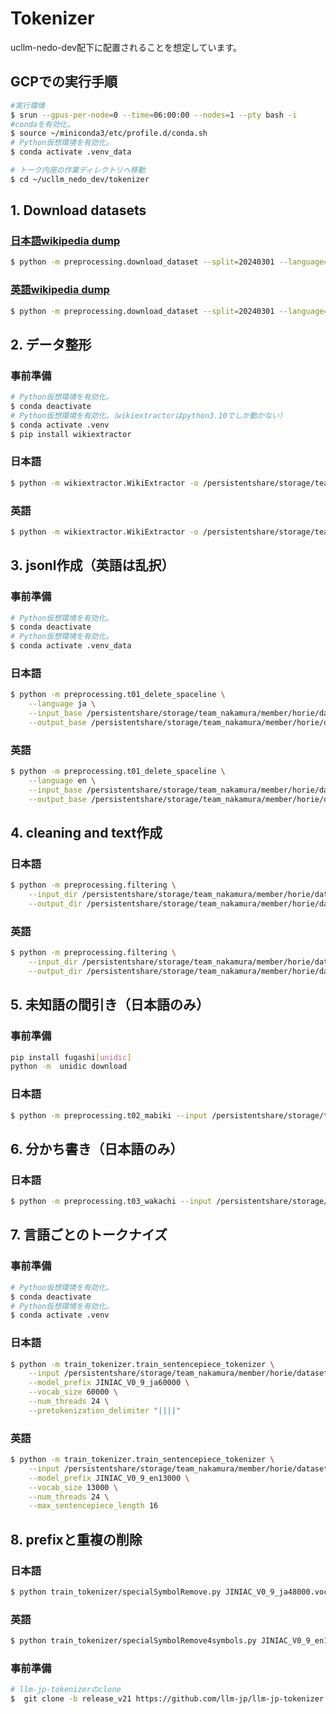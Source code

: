 # Tokenizer
ucllm-nedo-dev配下に配置されることを想定しています。

## GCPでの実行手順
```bash
#実行環境
$ srun --gpus-per-node=0 --time=06:00:00 --nodes=1 --pty bash -i
#condaを有効化。
$ source ~/miniconda3/etc/profile.d/conda.sh
# Python仮想環境を有効化。
$ conda activate .venv_data

# トーク内座の作業ディレクトリへ移動
$ cd ~/ucllm_nedo_dev/tokenizer
```

## 1. Download datasets

### [日本語wikipedia dump](https://dumps.wikimedia.org/jawiki/)
```bash
$ python -m preprocessing.download_dataset --split=20240301 --language=ja --output_base=/persistentshare/storage/team_nakamura/member/horie/dataset/tokenizer
```
### [英語wikipedia dump](https://dumps.wikimedia.org/enwiki/)
```bash
$ python -m preprocessing.download_dataset --split=20240301 --language=en --output_base=/persistentshare/storage/team_nakamura/member/horie/dataset/tokenizer
```

## 2. データ整形

### 事前準備
```bash
# Python仮想環境を有効化。
$ conda deactivate
# Python仮想環境を有効化。（wikiextractorはpython3.10でしか動かない）
$ conda activate .venv
$ pip install wikiextractor
```
### 日本語
```bash
$ python -m wikiextractor.WikiExtractor -o /persistentshare/storage/team_nakamura/member/horie/dataset/tokenizer/prefilter/ja/ --no-templates /persistentshare/storage/team_nakamura/member/horie/dataset/tokenizer/tmp/wikipedia/20240301/ja/jawiki-20240301-pages-articles-multistream.xml.bz2
```
### 英語
```bash
$ python -m wikiextractor.WikiExtractor -o /persistentshare/storage/team_nakamura/member/horie/dataset/tokenizer/prefilter/en/ --no-templates /persistentshare/storage/team_nakamura/member/horie/dataset/tokenizer/tmp/wikipedia/20240301/en/enwiki-20240301-pages-articles-multistream.xml.bz2
```

## 3. jsonl作成（英語は乱択）

### 事前準備
```bash
# Python仮想環境を有効化。
$ conda deactivate
# Python仮想環境を有効化。
$ conda activate .venv_data
```
### 日本語
```bash
$ python -m preprocessing.t01_delete_spaceline \
    --language ja \
    --input_base /persistentshare/storage/team_nakamura/member/horie/dataset/tokenizer/prefilter/ \
    --output_base /persistentshare/storage/team_nakamura/member/horie/dataset/tokenizer/jsonl/
```
### 英語
```bash
$ python -m preprocessing.t01_delete_spaceline \
    --language en \
    --input_base /persistentshare/storage/team_nakamura/member/horie/dataset/tokenizer/prefilter/ \
    --output_base /persistentshare/storage/team_nakamura/member/horie/dataset/tokenizer/jsonl/
```

## 4. cleaning and text作成

### 日本語
```bash
$ python -m preprocessing.filtering \
    --input_dir /persistentshare/storage/team_nakamura/member/horie/dataset/tokenizer/jsonl/ \
    --output_dir /persistentshare/storage/team_nakamura/member/horie/dataset/tokenizer/filter/
```
### 英語
```bash
$ python -m preprocessing.filtering \
    --input_dir /persistentshare/storage/team_nakamura/member/horie/dataset/tokenizer/jsonl/ \
    --output_dir /persistentshare/storage/team_nakamura/member/horie/dataset/tokenizer/filter/
```

## 5. 未知語の間引き（日本語のみ）

### 事前準備
```bash
pip install fugashi[unidic]
python -m  unidic download
```
### 日本語
```bash
$ python -m preprocessing.t02_mabiki --input /persistentshare/storage/team_nakamura/member/horie/dataset/tokenizer/text/ja_wiki.txt --output /persistentshare/storage/team_nakamura/member/horie/dataset/tokenizer/text/ja_wiki_mabiki.txt
```

## 6. 分かち書き（日本語のみ）

### 日本語
```bash
$ python -m preprocessing.t03_wakachi --input /persistentshare/storage/team_nakamura/member/horie/dataset/tokenizer/text/ja_wiki_mabiki.txt --output /persistentshare/storage/team_nakamura/member/horie/dataset/tokenizer/text/jawiki_newline_mecab.txt
```

## 7. 言語ごとのトークナイズ

### 事前準備
```bash
# Python仮想環境を有効化。
$ conda deactivate
# Python仮想環境を有効化。
$ conda activate .venv
```
### 日本語
```bash
$ python -m train_tokenizer.train_sentencepiece_tokenizer \
    --input /persistentshare/storage/team_nakamura/member/horie/dataset/tokenizer/text/jawiki_newline_mecab.txt \
    --model_prefix JINIAC_V0_9_ja60000 \
    --vocab_size 60000 \
    --num_threads 24 \
    --pretokenization_delimiter "||||"
```
### 英語
```bash
$ python -m train_tokenizer.train_sentencepiece_tokenizer \
    --input /persistentshare/storage/team_nakamura/member/horie/dataset/tokenizer/text/en_wiki.txt \
    --model_prefix JINIAC_V0_9_en13000 \
    --vocab_size 13000 \
    --num_threads 24 \
    --max_sentencepiece_length 16
```

## 8. prefixと重複の削除

### 日本語
```bash
$ python train_tokenizer/specialSymbolRemove.py JINIAC_V0_9_ja48000.vocab > JINIAC_V0_9_ja48000.vocab.symbolRemoved
```
### 英語
```bash
$ python train_tokenizer/specialSymbolRemove4symbols.py JINIAC_V0_9_en13000.vocab > JINIAC_V0_9_en13000.vocab.symbolRemoved
```



### 事前準備
```bash
# llm-jp-tokenizerのclone
$  git clone -b release_v21 https://github.com/llm-jp/llm-jp-tokenizer.git
```